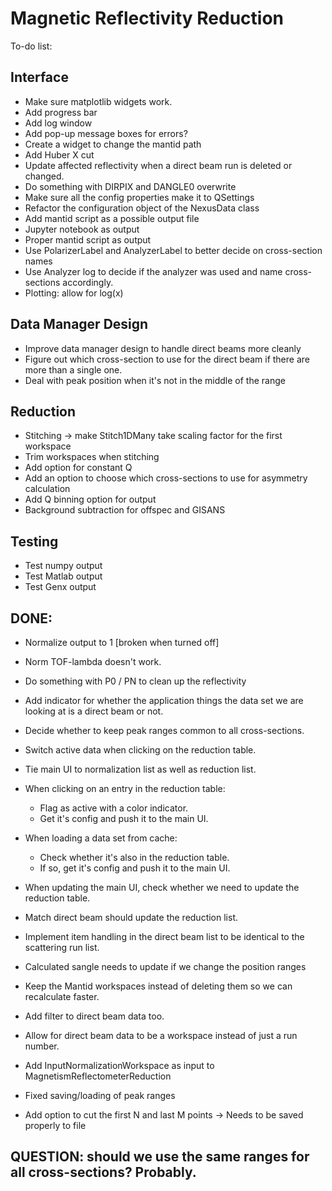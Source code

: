 # Magnetic Reflectivity Reduction
To-do list:

## Interface
- Make sure matplotlib widgets work.
- Add progress bar
- Add log window
- Add pop-up message boxes for errors?
- Create a widget to change the mantid path
- Add Huber X cut
- Update affected reflectivity when a direct beam run is deleted or changed.
- Do something with DIRPIX and DANGLE0 overwrite
- Make sure all the config properties make it to QSettings
- Refactor the configuration object of the NexusData class
- Add mantid script as a possible output file
- Jupyter notebook as output
- Proper mantid script as output
- Use PolarizerLabel and AnalyzerLabel to better decide on cross-section names
- Use Analyzer log to decide if the analyzer was used and name cross-sections accordingly.
- Plotting: allow for log(x)

## Data Manager Design
- Improve data manager design to handle direct beams more cleanly
- Figure out which cross-section to use for the direct beam if there are more than a single one.
- Deal with peak position when it's not in the middle of the range

## Reduction
- Stitching  -> make Stitch1DMany take scaling factor for the first workspace
- Trim workspaces when stitching
- Add option for constant Q
- Add an option to choose which cross-sections to use for asymmetry calculation
- Add Q binning option for output
- Background subtraction for offspec and GISANS

## Testing
- Test numpy output
- Test Matlab output
- Test Genx output

## DONE:
- Normalize output to 1 [broken when turned off]
- Norm TOF-lambda doesn't work.
- Do something with P0 / PN to clean up the reflectivity
- Add indicator for whether the application things the data set we are looking at is a direct beam or not.
- Decide whether to keep peak ranges common to all cross-sections.
- Switch active data when clicking on the reduction table.
- Tie main UI to normalization list as well as reduction list.
- When clicking on an entry in the reduction table:
    - Flag as active with a color indicator.
    - Get it's config and push it to the main UI.

- When loading a data set from cache:
    - Check whether it's also in the reduction table.
    - If so, get it's config and push it to the main UI.

- When updating the main UI, check whether we need to update the reduction table.
- Match direct beam should update the reduction list.
- Implement item handling in the direct beam list to be identical to the scattering run list.
- Calculated sangle needs to update if we change the position ranges
- Keep the Mantid workspaces instead of deleting them so we can recalculate faster.
- Add filter to direct beam data too.
- Allow for direct beam data to be a workspace instead of just a run number.
- Add InputNormalizationWorkspace as input to MagnetismReflectometerReduction
- Fixed saving/loading of peak ranges
- Add option to cut the first N and last M points -> Needs to be saved properly to file

## QUESTION: should we use the same ranges for all cross-sections? Probably.

